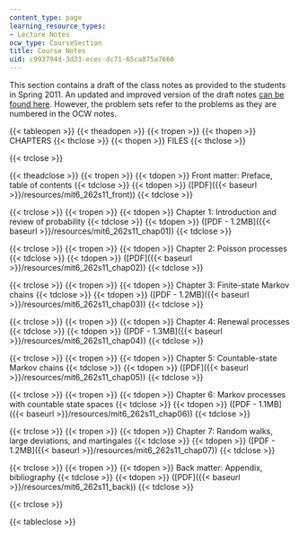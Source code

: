 ```yaml
---
content_type: page
learning_resource_types:
- Lecture Notes
ocw_type: CourseSection
title: Course Notes
uid: c993794d-3d33-ecec-dc71-65ca875a7660
---
```


This section contains a draft of the class notes as provided to the students in Spring 2011. An updated and improved version of the draft notes [can be found here](http://www.rle.mit.edu/rgallager/notes.htm). However, the problem sets refer to the problems as they are numbered in the OCW notes.

{{< tableopen >}}
{{< theadopen >}}
{{< tropen >}}
{{< thopen >}}
CHAPTERS
{{< thclose >}}
{{< thopen >}}
FILES
{{< thclose >}}

{{< trclose >}}

{{< theadclose >}}
{{< tropen >}}
{{< tdopen >}}
Front matter: Preface, table of contents
{{< tdclose >}}
{{< tdopen >}}
([PDF]({{< baseurl >}}/resources/mit6_262s11_front))
{{< tdclose >}}

{{< trclose >}}
{{< tropen >}}
{{< tdopen >}}
Chapter 1: Introduction and review of probability
{{< tdclose >}}
{{< tdopen >}}
([PDF - 1.2MB]({{< baseurl >}}/resources/mit6_262s11_chap01))
{{< tdclose >}}

{{< trclose >}}
{{< tropen >}}
{{< tdopen >}}
Chapter 2: Poisson processes
{{< tdclose >}}
{{< tdopen >}}
([PDF]({{< baseurl >}}/resources/mit6_262s11_chap02))
{{< tdclose >}}

{{< trclose >}}
{{< tropen >}}
{{< tdopen >}}
Chapter 3: Finite-state Markov chains
{{< tdclose >}}
{{< tdopen >}}
([PDF - 1.2MB]({{< baseurl >}}/resources/mit6_262s11_chap03))
{{< tdclose >}}

{{< trclose >}}
{{< tropen >}}
{{< tdopen >}}
Chapter 4: Renewal processes
{{< tdclose >}}
{{< tdopen >}}
([PDF - 1.3MB]({{< baseurl >}}/resources/mit6_262s11_chap04))
{{< tdclose >}}

{{< trclose >}}
{{< tropen >}}
{{< tdopen >}}
Chapter 5: Countable-state Markov chains
{{< tdclose >}}
{{< tdopen >}}
([PDF]({{< baseurl >}}/resources/mit6_262s11_chap05))
{{< tdclose >}}

{{< trclose >}}
{{< tropen >}}
{{< tdopen >}}
Chapter 6: Markov processes with countable state spaces
{{< tdclose >}}
{{< tdopen >}}
([PDF - 1.1MB]({{< baseurl >}}/resources/mit6_262s11_chap06))
{{< tdclose >}}

{{< trclose >}}
{{< tropen >}}
{{< tdopen >}}
Chapter 7: Random walks, large deviations, and martingales
{{< tdclose >}}
{{< tdopen >}}
([PDF - 1.2MB]({{< baseurl >}}/resources/mit6_262s11_chap07))
{{< tdclose >}}

{{< trclose >}}
{{< tropen >}}
{{< tdopen >}}
Back matter: Appendix, bibliography
{{< tdclose >}}
{{< tdopen >}}
([PDF]({{< baseurl >}}/resources/mit6_262s11_back))
{{< tdclose >}}

{{< trclose >}}

{{< tableclose >}}